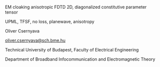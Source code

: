 EM cloaking anisotropic FDTD 2D, diagonalized constitutive parameter tensor

UPML, TFSF, no loss, planewave, anisotropy

Oliver Csernyava 

oliver.csernyava@sch.bme.hu

Technical University of Budapest, Faculty of Electrical Engineering

Department of Broadband Infocommunication and Electromagnetic Theory
